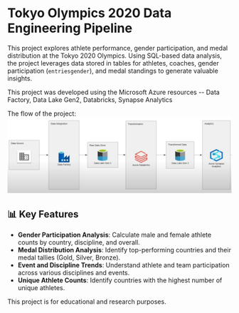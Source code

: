 # Tokyo Olympics 2020 Data Engineering Pipeline

This project explores athlete performance, gender participation, and medal distribution at the Tokyo 2020 Olympics. Using SQL-based data analysis, the project leverages data stored in tables for athletes, coaches, gender participation (`entriesgender`), and medal standings to generate valuable insights.

This project was developed using the Microsoft Azure resources -- Data Factory, Data Lake Gen2, Databricks, Synapse Analytics

The flow of the project:
![Data Flow](images/data%20flow.png)


## 📊 Key Features
- **Gender Participation Analysis**: Calculate male and female athlete counts by country, discipline, and overall.
- **Medal Distribution Analysis**: Identify top-performing countries and their medal tallies (Gold, Silver, Bronze).
- **Event and Discipline Trends**: Understand athlete and team participation across various disciplines and events.
- **Unique Athlete Counts**: Identify countries with the highest number of unique athletes.

This project is for educational and research purposes.

